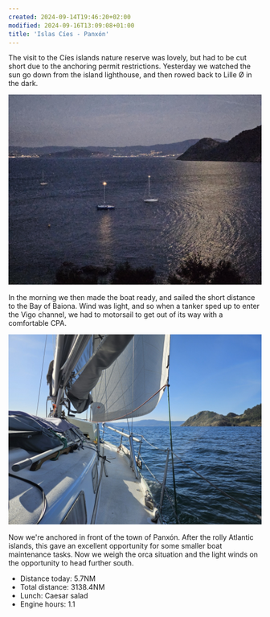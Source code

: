 ```yaml
---
created: 2024-09-14T19:46:20+02:00
modified: 2024-09-16T13:09:08+01:00
title: 'Islas Cíes - Panxón'
---
```


The visit to the Cíes islands nature reserve was lovely, but had to be cut short due to the anchoring permit restrictions. Yesterday we watched the sun go down from the island lighthouse, and then rowed back to Lille Ø in the dark.

![Image](../2024/65261735b1d126d86486c67730ba645d.jpg) 

In the morning we then made the boat ready, and sailed the short distance to the Bay of Baiona. Wind was light, and so when a tanker sped up to enter the Vigo channel, we had to motorsail to get out of its way with a comfortable CPA.

![Image](../2024/7d428dd8e3588911ecc9cdd92f4dc9f5.jpg) 

Now we're anchored in front of the town of Panxón. After the rolly Atlantic islands, this gave an excellent opportunity for some smaller boat maintenance tasks. Now we weigh the orca situation and the light winds on the opportunity to head further south.

* Distance today: 5.7NM
* Total distance: 3138.4NM
* Lunch: Caesar salad
* Engine hours: 1.1
